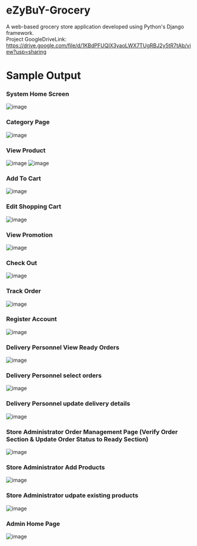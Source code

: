 # eZyBuY-Grocery
A web-based grocery store application developed using Python's Django framework.<br>
Project GoogleDriveLink: https://drive.google.com/file/d/1KBdPFUQIX3yaoLWX7TUgRBJ2y5tR7tAb/view?usp=sharing
# Sample Output
### System Home Screen
![image](https://github.com/Low0000/eZyBuY-Grocery/assets/123613860/c805309b-73d7-4882-a470-24ccecd33317)
### Category Page
![image](https://github.com/Low0000/eZyBuY-Grocery/assets/123613860/c740ae33-74fc-4b10-95a8-6e5a46e0a5fa)

### View Product
![image](https://github.com/Low0000/eZyBuY-Grocery/assets/123613860/f3abf826-8c0c-4735-900d-972ac069a056)
![image](https://github.com/Low0000/eZyBuY-Grocery/assets/123613860/51b6b60a-b3b1-499d-9e4d-3b45eaaa59e0)

### Add To Cart
![image](https://github.com/Low0000/eZyBuY-Grocery/assets/123613860/8ec6032f-6f8a-49b1-b036-4b9c34b09d7d)
### Edit Shopping Cart
![image](https://github.com/Low0000/eZyBuY-Grocery/assets/123613860/10e8fe5c-7501-4d56-9208-4245050caa25)
### View Promotion
![image](https://github.com/Low0000/eZyBuY-Grocery/assets/123613860/817ae6ca-a61e-43e7-bf14-c9dff185c884)
### Check Out
![image](https://github.com/Low0000/eZyBuY-Grocery/assets/123613860/7db2f006-02d3-4ebe-8795-6aba4cfa65d4)

### Track Order
![image](https://github.com/Low0000/eZyBuY-Grocery/assets/123613860/928fe9f2-1c0a-417d-afac-ed59faab5bba)

### Register Account
![image](https://github.com/Low0000/eZyBuY-Grocery/assets/123613860/d7626adb-c831-437e-8d1e-9aa100247566)

### Delivery Personnel View Ready Orders
![image](https://github.com/Low0000/eZyBuY-Grocery/assets/123613860/75fcadf1-0db7-4773-8bbc-a933aafc42ef)

### Delivery Personnel select orders
![image](https://github.com/Low0000/eZyBuY-Grocery/assets/123613860/99315ff4-acda-412e-9147-3d77a0e37a17)

### Delivery Personnel update delivery details
![image](https://github.com/Low0000/eZyBuY-Grocery/assets/123613860/5e18eb03-58f5-4390-985f-2d80554abc4d)

### Store Administrator Order Management Page (Verify Order Section & Update Order Status to Ready Section)
![image](https://github.com/Low0000/eZyBuY-Grocery/assets/123613860/ddc17a61-0efd-4127-b7d1-9e7822db9b76)

### Store Administrator Add Products
![image](https://github.com/Low0000/eZyBuY-Grocery/assets/123613860/18398099-ef4b-4304-b685-b6d2699f44db)

### Store Administrator udpate existing products
![image](https://github.com/Low0000/eZyBuY-Grocery/assets/123613860/13b46939-439c-4cab-8afb-47cb68457fbf)

### Admin Home Page
![image](https://github.com/Low0000/eZyBuY-Grocery/assets/123613860/b91f36e9-3738-4a02-b97d-cab12a084c12)


